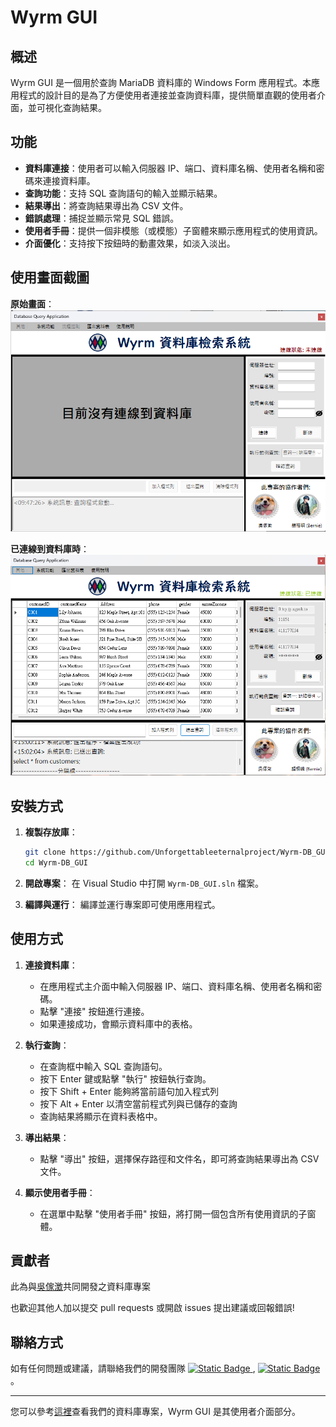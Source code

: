 ﻿# Wyrm GUI

## 概述
Wyrm GUI 是一個用於查詢 MariaDB 資料庫的 Windows Form 應用程式。本應用程式的設計目的是為了方便使用者連接並查詢資料庫，提供簡單直觀的使用者介面，並可視化查詢結果。

## 功能
- **資料庫連接**：使用者可以輸入伺服器 IP、端口、資料庫名稱、使用者名稱和密碼來連接資料庫。
- **查詢功能**：支持 SQL 查詢語句的輸入並顯示結果。
- **結果導出**：將查詢結果導出為 CSV 文件。
- **錯誤處理**：捕捉並顯示常見 SQL 錯誤。
- **使用者手冊**：提供一個非模態（或模態）子窗體來顯示應用程式的使用資訊。
- **介面優化**：支持按下按鈕時的動畫效果，如淡入淡出。

## 使用畫面截圖

**原始畫面**：
![截圖](Resources/Snapshot_Disconnected.png)

**已連線到資料庫時**：
![截圖](Resources/User_Interface_Snapshot.png)

## 安裝方式
1. **複製存放庫**：
    ```bash
    git clone https://github.com/Unforgettableeternalproject/Wyrm-DB_GUI
    cd Wyrm-DB_GUI
    ```

2. **開啟專案**：
    在 Visual Studio 中打開 `Wyrm-DB_GUI.sln` 檔案。

3. **編譯與運行**：
    編譯並運行專案即可使用應用程式。

## 使用方式
1. **連接資料庫**：
    - 在應用程式主介面中輸入伺服器 IP、端口、資料庫名稱、使用者名稱和密碼。
    - 點擊 "連接" 按鈕進行連接。
    - 如果連接成功，會顯示資料庫中的表格。

2. **執行查詢**：
    - 在查詢框中輸入 SQL 查詢語句。
    - 按下 Enter 鍵或點擊 "執行" 按鈕執行查詢。
    - 按下 Shift + Enter 能夠將當前語句加入程式列
    - 按下 Alt + Enter 以清空當前程式列與已儲存的查詢
    - 查詢結果將顯示在資料表格中。

3. **導出結果**：
    - 點擊 "導出" 按鈕，選擇保存路徑和文件名，即可將查詢結果導出為 CSV 文件。

4. **顯示使用者手冊**：
    - 在選單中點擊 "使用者手冊" 按鈕，將打開一個包含所有使用資訊的子窗體。

## 貢獻者

此為與[吳傢澂](https://github.com/calculusfkyou)共同開發之資料庫專案

也歡迎其他人加以提交 pull requests 或開啟 issues 提出建議或回報錯誤!

## 聯絡方式
如有任何問題或建議，請聯絡我們的開發團隊 [![Static Badge](https://img.shields.io/badge/mail-Bernie-blue)
](mailto:ptyc4076@gmail.com), [![Static Badge](https://img.shields.io/badge/mail-Charlie-green)](mailto:charlie930320@gmail.com)。

---

您可以參考[這裡](https://github.com/Unforgettableeternalproject/DB_FinalProject)查看我們的資料庫專案，Wyrm GUI 是其使用者介面部分。